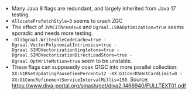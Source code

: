 - Many Java 8 flags are redundant, and largely inherited from Java 17 testing. 
- `AllocatePrefetchStyle=3` seems to crash ZGC
- The effect of `JVMCIThreads=X` and `Dgraal.LSRAOptimization=true` seems sporadic and needs more testing.
- `-Dlibgraal.WriteableCodeCache=true -Dgraal.VectorPolynomialIntrinsics=true -Dgraal.SIMDVectorizationSingletons=true -Dgraal.SIMDVectorizationDirectLoadStore=true -Dgraal.OptWriteMotion=true` seem to be unstable.
- These flags can supposedly coax G1GC into more parallel collection: `XX:G1RSetUpdatingPauseTimePercent=12 -XX:G1ConcRSHotCardLimit=8 -XX:G1ConcRefinementServiceIntervalMillis=150`. Source: https://www.diva-portal.org/smash/get/diva2:1466940/FULLTEXT01.pdf